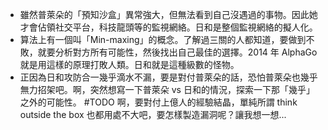 - 雖然普萊朵的「預知沙盒」異常強大，但無法看到自己沒遇過的事物。因此她才會佔領社交平台，科技龍頭等的監視網絡。日和是整個監視網絡的擬人化。
- 算法上有一個叫「Min-maxing」的概念。了解過三關的人都知道，要做到不敗，就要分析對方所有可能性，然後找出自己最佳的選擇。2014 年 AlphaGo 就是用這樣的原理打敗人類。日和就是這種級數的怪物。
- 正因為日和攻防合一幾乎滴水不漏，要是對付普萊朵的話，恐怕普萊朵也幾乎無力招架吧。啊，突然想寫一下普萊朵 vs 日和的情況，探索一下那「幾乎」之外的可能性。 #TODO 啊，要對付上億人的經驗結晶，單純所謂 think outside the box 也都用處不大吧，要怎樣製造漏洞呢？讓我想一想...